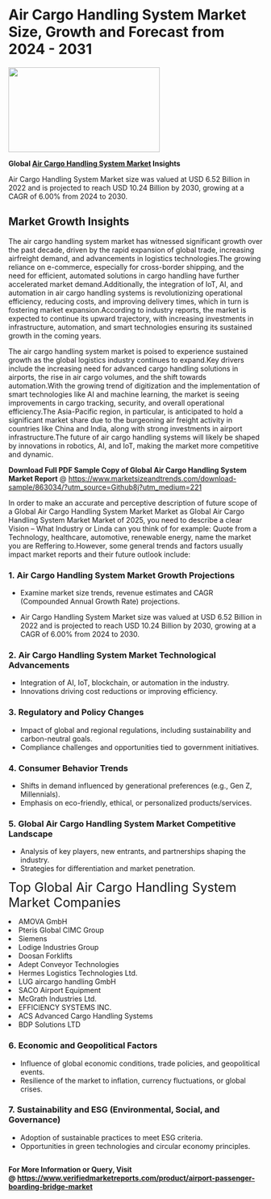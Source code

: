 <H1>Air Cargo Handling System Market Size, Growth and Forecast from 2024 - 2031</H1><img class="aligncenter size-medium wp-image-584254" src="https://thirdeyenews.in/wp-content/uploads/2024/09/Global-Market-Research-300x168.jpeg" alt="" width="300" height="168" /><p><strong>Global&nbsp;<a href="https://www.marketsizeandtrends.com/download-sample/863034/?utm_source=Github8j?utm_medium=221">Air Cargo Handling System Market</a> Insights</strong></p><p>Air Cargo Handling System Market size was valued at USD 6.52 Billion in 2022 and is projected to reach USD 10.24 Billion by 2030, growing at a CAGR of 6.00% from 2024 to 2030.</p><p><h2>Market Growth Insights</h2> <p>The air cargo handling system market has witnessed significant growth over the past decade, driven by the rapid expansion of global trade, increasing airfreight demand, and advancements in logistics technologies.The growing reliance on e-commerce, especially for cross-border shipping, and the need for efficient, automated solutions in cargo handling have further accelerated market demand.Additionally, the integration of IoT, AI, and automation in air cargo handling systems is revolutionizing operational efficiency, reducing costs, and improving delivery times, which in turn is fostering market expansion.According to industry reports, the market is expected to continue its upward trajectory, with increasing investments in infrastructure, automation, and smart technologies ensuring its sustained growth in the coming years.</p> <p>The air cargo handling system market is poised to experience sustained growth as the global logistics industry continues to expand.Key drivers include the increasing need for advanced cargo handling solutions in airports, the rise in air cargo volumes, and the shift towards automation.With the growing trend of digitization and the implementation of smart technologies like AI and machine learning, the market is seeing improvements in cargo tracking, security, and overall operational efficiency.The Asia-Pacific region, in particular, is anticipated to hold a significant market share due to the burgeoning air freight activity in countries like China and India, along with strong investments in airport infrastructure.The future of air cargo handling systems will likely be shaped by innovations in robotics, AI, and IoT, making the market more competitive and dynamic.<p><span class=""><strong>Download Full PDF Sample Copy of Global Air Cargo Handling System Market Report</strong> @ <a href="https://www.marketsizeandtrends.com/download-sample/863034/?utm_source=Github8j?utm_medium=221" target="_blank">https://www.marketsizeandtrends.com/download-sample/863034/?utm_source=Github8j?utm_medium=221</a></span></p><p>In order to make an accurate and perceptive description of future scope of a Global&nbsp;Air Cargo Handling System Market Market as Global&nbsp;Air Cargo Handling System Market Market of 2025, you need to describe a clear Vision &ndash; What Industry or Linda can you think of for example: Quote from a Technology, healthcare, automotive, renewable energy, name the market you are Reffering to.However, some general trends and factors usually impact market reports and their future outlook include:</p><h3>1.&nbsp;<strong>Air Cargo Handling System Market Growth Projections</strong></h3><ul><li>Examine market size trends, revenue estimates and CAGR (Compounded Annual Growth Rate) projections.</li><li><p>Air Cargo Handling System Market size was valued at USD 6.52 Billion in 2022 and is projected to reach USD 10.24 Billion by 2030, growing at a CAGR of 6.00% from 2024 to 2030.</p></li></ul><h3>2.&nbsp;<strong>Air Cargo Handling System Market Technological Advancements</strong></h3><ul><li>Integration of AI, IoT, blockchain, or automation in the industry.</li><li>Innovations driving cost reductions or improving efficiency.</li></ul><h3>3.&nbsp;<strong>Regulatory and Policy Changes</strong></h3><ul><li>Impact of global and regional regulations, including sustainability and carbon-neutral goals.</li><li>Compliance challenges and opportunities tied to government initiatives.</li></ul><h3>4.&nbsp;<strong>Consumer Behavior Trends</strong></h3><ul><li>Shifts in demand influenced by generational preferences (e.g., Gen Z, Millennials).</li><li>Emphasis on eco-friendly, ethical, or personalized products/services.</li></ul><h3>5.&nbsp;<strong>Global Air Cargo Handling System Market Competitive Landscape</strong></h3><ul><li>Analysis of key players, new entrants, and partnerships shaping the industry.</li><li>Strategies for differentiation and market penetration.</li></ul><p data-pm-slice="1 1 []"><span style="color: inherit; font-family: inherit; font-size: 25px;">Top Global Air Cargo Handling System Market Companies</span></p><div class="" data-test-id=""><p><li>AMOVA GmbH</li><li> Pteris Global CIMC Group</li><li> Siemens</li><li> Lodige Industries Group</li><li> Doosan Forklifts</li><li> Adept Conveyor Technologies</li><li> Hermes Logistics Technologies Ltd.</li><li> LUG aircargo handling GmbH</li><li> SACO Airport Equipment</li><li> McGrath Industries Ltd.</li><li> EFFICIENCY SYSTEMS INC.</li><li> ACS Advanced Cargo Handling Systems</li><li> BDP Solutions LTD</li></p></div><h3>6.&nbsp;<strong>Economic and Geopolitical Factors</strong></h3><ul><li>Influence of global economic conditions, trade policies, and geopolitical events.</li><li>Resilience of the market to inflation, currency fluctuations, or global crises.</li></ul><h3>7.&nbsp;<strong>Sustainability and ESG (Environmental, Social, and Governance)</strong></h3><ul><li>Adoption of sustainable practices to meet ESG criteria.</li><li>Opportunities in green technologies and circular economy principles.</li></ul><h2><strong style="font-size: 14px;">For More Information or Query, Visit @&nbsp;</strong><a style="background-color: #ffffff; font-size: 14px;" href="https://www.marketsizeandtrends.com/report/air-cargo-handling-system-market/" target="_blank">https://www.verifiedmarketreports.com/product/airport-passenger-boarding-bridge-market</a></h2>